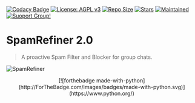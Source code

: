 [![Codacy Badge](https://api.codacy.com/project/badge/Grade/441b48966e9f4b58a643d7c4cee8ba66)](https://app.codacy.com/gh/noobanon/SpamRefiner?utm_source=github.com&utm_medium=referral&utm_content=noobanon/SpamRefiner&utm_campaign=Badge_Grade_Dashboard)
[![License: AGPL v3](https://img.shields.io/badge/License-AGPL%20v3-blue.svg)](https://www.gnu.org/licenses/agpl-3.0)
[![Repo Size](https://img.shields.io/github/repo-size/noobanon/SpamRefiner)](https://github.com/noobanon/SpamRefiner "SpamRefiner")
[![Stars](https://img.shields.io/github/stars/noobanon/SpamRefiner?style=social)](https://github.com/noobanon/SpamRefiner "SpamRefiner")
[![Maintained](https://img.shields.io/badge/Maintained-Yes-brightgreen)](https://github.com/noobanon/SpamRefiner "SpamRefiner")
<br>[![Suoport Group!](https://img.shields.io/badge/Support%20Group-!-red)](https://t.me/ThebotSupports)

# SpamRefiner 2.0
> A proactive Spam Filter and Blocker for group chats.

![SpamRefiner](https://github.com/noobanon/SpamRefiner/blob/main/SpamRefiner/nospam/helpers/SpamRefiner.gif)
<p align='center'>[![forthebadge made-with-python](http://ForTheBadge.com/images/badges/made-with-python.svg)](https://www.python.org/) </p>

